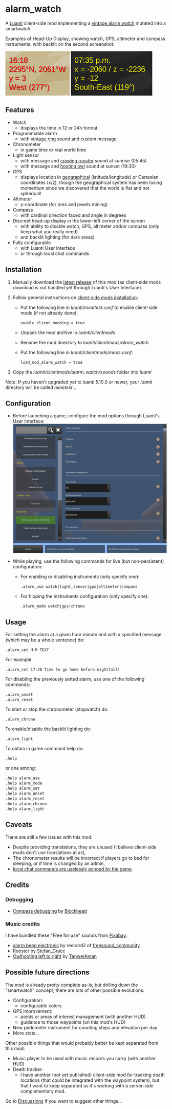 # alarm_watch
A [Luanti](https://www.luanti.org/) client-side mod implementing a [vintage alarm watch](https://www.casio.com/fr/watches/casio/product.F-91W-1/) mutated into a smartwatch.

Examples of Head-Up Display, showing watch, GPS, altimeter and compass instruments, with backlit on the second screenshot:

![Normal HUD](https://github.com/HubTou/alarm_watch/blob/main/screenshots/normal_hud.png)
![Alternative HUD](https://github.com/HubTou/alarm_watch/blob/main/screenshots/alternative_hud.png)

## Features
* Watch
  * displays the time in 12 or 24h format
* Programmable alarm
  * with [vintage ring](https://pixabay.com/sound-effects/alarm-beep-electronic-91914/) sound and custom message
* Chronometer
  * in game time or real world time
* Light sensor
  * with message and [crowing rooster](https://pixabay.com/sound-effects/rooster-233738/) sound at sunrise (05:45)
  * with message and [hooting owl](https://pixabay.com/sound-effects/owl-hooting-left-to-right-stereo-240676/) sound at sunset (19:30)
* GPS
  * displays location in [geographical](https://en.wikipedia.org/wiki/Geographic_coordinate_system) (latitude/longitude) or Cartesian coordinates (x/z), though the geographical system has been losing momentum since we discovered that the world is flat and not spherical!
* Altimeter  
  * y-coordinate (for ores and jewels mining) 
* Compass
  * with cardinal direction faced and angle in degrees
* Discreet head-up display in the lower-left corner of the screen
  * with ability to disable watch, GPS, altimeter and/or compass (only keep what you really need)
  * and backlit lighting (for dark areas)
* Fully configurable
  * with Luanti User Interface
  * or through local chat commands   

## Installation
1. Manually download the [latest release](https://github.com/HubTou/alarm_watch/releases) of this mod (as client-side mods download is not handled yet through Luanti's User Interface)
2. Follow general instructions on [client-side mods installation](https://wiki.minetest.net/Installing_Client-Side_Mods):

   * Put the following line in *luanti/minetest.conf* to enable client-side mods (if not already done):
      ```
      enable_client_modding = true
      ```
      
   * Unpack the mod archive in *luanti/clientmods*
   * Rename the mod directory to *luanti/clientmods/alarm_watch*
   * Put the following line in *luanti/clientmods/mods.conf*:
      ```
      load_mod_alarm_watch = true
      ```
3. Copy the *luanti/clientmods/alarm_watch/sounds* folder into *luanti*

Note: If you haven't upgraded yet to luanti 5.10.0 or newer, your *luanti* directory will be called *minetest*...

## Configuration
* Before launching a game, configure the mod options through Luanti's User Interface:
![Configuration in UI](https://github.com/HubTou/alarm_watch/blob/main/screenshots/config.png)

* While playing, use the following commands for live (but non-persistent) configuration:
  * For enabling or disabling instruments (only specify one):
    ```
    .alarm_use watch|light_sensor|gps|altimeter|compass
    ```
  * For flipping the instruments configuration (only specify one):
    ```
    .alarm_mode watch|gps|chrono
    ```

## Usage
For setting the alarm at a given hour:minute and with a specified message (which may be a whole sentence) do:
```
.alarm_set H:M TEXT
```

For example:
```
.alarm_set 17:30 Time to go home before nightfall!
```

For disabling the previously setted alarm, use one of the following commands:
```
.alarm_unset
.alarm_reset
```

To start or stop the chronometer (stopwatch) do:
```
.alarm_chrono
```

To enable/disable the backlit lighting do:
```
.alarm_light
```

To obtain in game command help do:
```
.help
```

or one among:
```
.help alarm_use
.help alarm_mode
.help alarm_set
.help alarm_unset
.help alarm_reset
.help alarm_chrono
.help alarm_light
```

## Caveats
There are still a few issues with this mod:
* Despite providing translations, they are unused (I believe client-side mods don't use translations at all),
* The chronometer results will be incorrect if players go to bed for sleeping, or if time is changed by an admin,
* [local chat commands are uselessly echoed by the game](https://forum.luanti.org/viewtopic.php?t=31183).

## Credits
### Debugging
* [Compass debugging](https://forum.luanti.org/viewtopic.php?t=31167) by [Blockhead](https://forum.luanti.org/memberlist.php?mode=viewprofile&u=24958)

### Music credits
I have bundled these "Free for use" sounds from [Pixabay](https://pixabay.com/):
* [alarm beep electronic](https://pixabay.com/sound-effects/alarm-beep-electronic-91914/) by reecord2 of [freesound_community](https://pixabay.com/users/freesound_community-46691455/)
* [Rooster](https://pixabay.com/sound-effects/rooster-233738/) by [Stefan_Grace](https://pixabay.com/users/stefan_grace-8153913/)
* [Owlhooting left to right](https://pixabay.com/sound-effects/owl-hooting-left-to-right-stereo-240676/) by [TanwerAman](https://pixabay.com/users/tanweraman-29554143/)

## Possible future directions
The mod is already pretty complete as-is, but drilling down the "smartwatch" concept, there are lots of other possible evolutions:
* Configuration:
  * configurable colors
* GPS improvement:
  * points or areas of interest management (with another HUD)
  * guidance to those waypoints (on this mod's HUD)
* New pedometer instrument for counting steps and elevation per day
* More stats...

Other possible things that would probably better be kept separated from this mod:
* Music player to be used with music records you carry (with another HUD) 
* Death tracker:
  * I have another (not yet published) client-side mod for tracking death locations (that could be integrated with the waypoint system), but that I want to keep separated as it's working with a server-side complementary mod.

Go to [Discussions](https://github.com/HubTou/alarm_watch/discussions) if you want to suggest other things...
